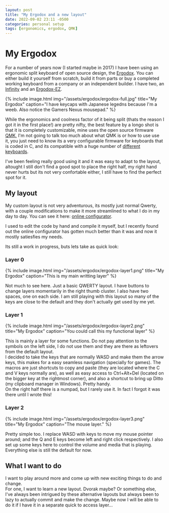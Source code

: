 ```yaml
---
layout: post
title: "My Ergodox and a new layout"
date: 2022-09-02 23:11 -0500
categories: personal setup
tags: [ergonomics, ergodox, QMK]
---
```


<style type="text/css">
    .image-wrapper {
    text-align: right;

    .image-caption {
        color: red;
        margin-top: $spacing-unit / 3;
        background-color: red;
    }
}
</style>


# My Ergodox

For a number of years now (I started maybe in 2017) I have been using an ergonomic split keyboard of open source design, the [Ergodox](https://www.ergodox.io/). You can either build it yourself from scratch, build it from parts or buy a completed working keyboard from a company or an independent builder. I have two, an [Infinity](https://drop.com/buy/infinity-ergodox) and an [Ergodox-EZ](https://ergodox-ez.com/).

{% include image.html
    img="/assets/ergodox/ergodox-full.jpg"
    title="My Ergodox"
    caption="I have keycaps with Japanese legedns because I'm a weeb. Also notice the Gamers Nexus mousepad." %}

While the ergonomics and coolness factor of it being split (thats the reason I got it in the first place!) are pretty nifty, the best feature by a longo shot is that it is completely customizable, mine uses the open source firmware [QMK](https://qmk.fm/), I'm not going to talk too much about what QMK is or how to use use it, you just need to know its a very configurable firmware for keyboards that is coded in C, and its compatible with a huge number of [different keyboards](https://qmk.fm/keyboards/).

I've been feeling really good using it and it was easy to adapt to the layout, altought I still don't find a good spot to place the right half, my right hand never hurts but its not very confortable either, I still have to find the perfect spot for it.

## My layout

My custom layout is not very adventurous, its mostly just normal Qwerty, with a couple modifications to make it more streamlined to what I do in my day to day. You can see it here: [online configurator](https://configure.zsa.io/ergodox-ez/layouts/RWOE5/latest/1).

I used to edit the code by hand and compile it myself, but I recently found out the online configurator has gotten much better than it was and now it mostly satiesfies my needs.

Its still a work in progress, buts lets take as quick look:

### Layer 0

{% include image.html
    img="/assets/ergodox/ergodox-layer1.png"
    title="My Ergodox"
    caption="This is my main writting layer" %}  

Not much to see here. Just a basic QWERTY layout. I have buttons to change layers momentarily in the right thumb cluster. I also have two spaces, one on each side. I am still playing with this layout so many of the keys are close to the default and they don't actually get used by me yet.

### Layer 1

{% include image.html
    img="/assets/ergodox/ergodox-layer2.png"
    title="My Ergodox"
    caption="You could call this my functional layer" %}

This is mainly a layer for some functions. Do not pay attention to the symbols on the left side, I do not use them and they are there as leftovers from the default layout.  
I decided to take the keys that are normally WASD and make them the arrow keys, this makes for a easy seamless navigation (specially for games). The macros are just shortcuts to copy and paste (they are located where the C and V keys normally are), as well as easy access to Ctrl+Alt+Del (located on the bigger key at the rightmost corner), and also a shortcut to bring up Ditto (my clipboard manager in Windows). Pretty handy.  
On the right half there is a numpad, but I rarely use it. In fact I forgot it was there until I wrote this!

### Layer 2

{% include image.html
    img="/assets/ergodox/ergodox-layer3.png"
    title="My Ergodox"
    caption="The mouse layer." %}

Pretty simple too. I replace WASD with keys to move my mouse pointer around; and the Q and E keys become left and right click respectively. I also set up some keys here to control the volume and media that is playing. Everything else is still the default for now.

## What I want to do

I want to play around more and come up with new exciting things to do and change.  
For one, I want to learn a new layout. Dvorak maybe? Or something else, I've always been intrigued by these alternative layouts but always been to lazy to actually commit and make the change. Maybe now I will be able to do it if I have it in a separate quick to access layer...
